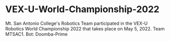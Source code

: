 # VEX-U-World-Championship-2022
Mt. San Antonio College's Robotics Team participated in the VEX-U Robotics World Championship 2022 that takes place on May 5, 2022. Team MTSAC1. Bot: Doomba-Prime
